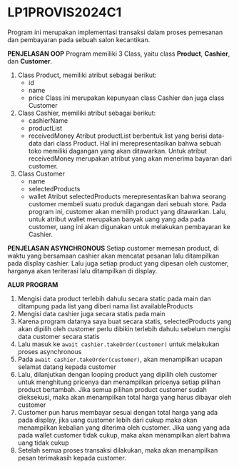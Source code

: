 # LP1PROVIS2024C1

Program ini merupakan implementasi transaksi dalam proses pemesanan dan pembayaran pada sebuah salon kecantikan.

**PENJELASAN OOP**
Program memiliki 3 Class, yaitu class **Product**, **Cashier**, dan **Customer**.
1. Class Product, memiliki atribut sebagai berikut:
   - id
   - name
   - price
  Class ini merupakan kepunyaan class Cashier dan juga class Customer
3. Class Cashier, memiliki atribut sebagai berikut:
   - cashierName
   - productList
   - receivedMoney
  Atribut productList berbentuk list yang berisi data-data dari class Product. Hal ini merepresentasikan bahwa sebuah toko memiliki dagangan yang akan ditawarkan. Untuk atribut receivedMoney merupakan atribut yang akan menerima bayaran dari customer.
5. Class Customer
   - name
   - selectedProducts
   - wallet
  Atribut selectedProducts merepresentasikan bahwa seorang customer membeli suatu produk dagangan dari sebuah store. Pada program ini, customer akan memilih product yang ditawarkan. Lalu, untuk atribut wallet merupakan banyak uang yang ada pada customer, uang ini akan digunakan untuk melakukan pembayaran ke Cashier.

**PENJELASAN ASYNCHRONOUS**
Setiap customer memesan product, di waktu yang bersamaan cashier akan mencatat pesanan lalu ditampilkan pada display cashier. Lalu juga setiap product yang dipesan oleh customer, harganya akan teriterasi lalu ditampilkan di display.

**ALUR PROGRAM**
1. Mengisi data product terlebih dahulu secara static pada main dan ditampung pada list yang diberi nama list availableProducts
2. Mengisi data cashier juga secara statis pada main
3. Karena program datanya saya buat secara statis, selectedProducts yang akan dipilih oleh customer perlu dibikin terlebih dahulu sebelum mengisi data customer secara statis
4. Lalu masuk ke ``await cashier.takeOrder(customer)`` untuk melakukan proses asynchronous
5. Pada ``await cashier.takeOrder(customer)``, akan menampilkan ucapan selamat datang kepada customer
6. Lalu, dilanjutkan dengan looping product yang dipilih oleh customer untuk menghitung pricenya dan menampilkan pricenya setiap pilihan product bertambah. Jika semua pilihan product customer sudah dieksekusi, maka akan menampilkan total harga yang harus dibayar oleh customer
7. Customer pun harus membayar sesuai dengan total harga yang ada pada display, jika uang customer lebih dari cukup maka akan menampilkan kebalian yang diterima oleh customer. Jika uang yang ada pada wallet customer tidak cukup, maka akan menampilkan alert bahwa uang tidak cukup
8. Setelah semua proses transaksi dilakukan, maka akan menampilkan pesan terimakasih kepada customer. 
